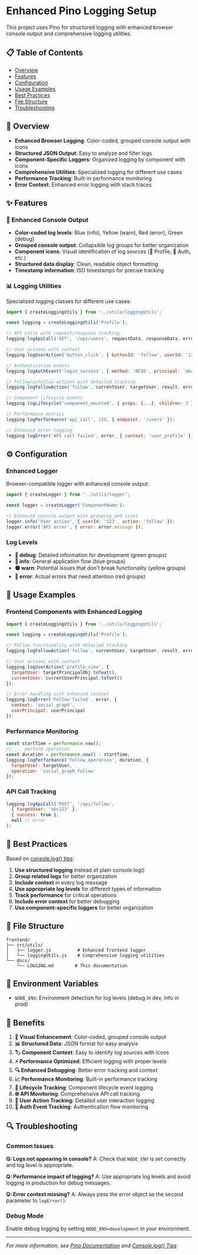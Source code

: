 # Enhanced Pino Logging Setup

This project uses Pino for structured logging with enhanced browser console output and comprehensive logging utilities.

## 📋 Table of Contents

- [Overview](#overview)
- [Features](#features)
- [Configuration](#configuration)
- [Usage Examples](#usage-examples)
- [Best Practices](#best-practices)
- [File Structure](#file-structure)
- [Troubleshooting](#troubleshooting)

## 🎯 Overview

- **Enhanced Browser Logging**: Color-coded, grouped console output with icons
- **Structured JSON Output**: Easy to analyze and filter logs
- **Component-Specific Loggers**: Organized logging by component with icons
- **Comprehensive Utilities**: Specialized logging for different use cases
- **Performance Tracking**: Built-in performance monitoring
- **Error Context**: Enhanced error logging with stack traces

## ✨ Features

### 🎨 Enhanced Console Output
- **Color-coded log levels**: Blue (info), Yellow (warn), Red (error), Green (debug)
- **Grouped console output**: Collapsible log groups for better organization
- **Component icons**: Visual identification of log sources (👤 Profile, 🔐 Auth, etc.)
- **Structured data display**: Clean, readable object formatting
- **Timestamp information**: ISO timestamps for precise tracking

### 📊 Logging Utilities

Specialized logging classes for different use cases:

```javascript
import { createLoggingUtils } from '../utils/loggingUtils';

const logging = createLoggingUtils('Profile');

// API calls with request/response tracking
logging.logApiCall('GET', '/api/users', requestData, responseData, error);

// User actions with context
logging.logUserAction('button_click', { buttonId: 'follow', userId: '123' });

// Authentication events
logging.logAuthEvent('login_success', { method: 'NFID', principal: 'abc123' });

// Follow/unfollow actions with detailed tracking
logging.logFollowAction('follow', currentUser, targetUser, result, error);

// Component lifecycle events
logging.logLifecycle('component_mounted', { props: {...}, children: 3 });

// Performance metrics
logging.logPerformance('api_call', 150, { endpoint: '/users' });

// Enhanced error logging
logging.logError('API call failed', error, { context: 'user_profile' });
```

## ⚙️ Configuration

### Enhanced Logger

Browser-compatible logger with enhanced console output:

```javascript
import { createLogger } from '../utils/logger';

const logger = createLogger('ComponentName');

// Enhanced console output with grouping and icons
logger.info('User action', { userId: '123', action: 'follow' });
logger.error('API error', { error: error.message });
```

### Log Levels

- **🔵 debug**: Detailed information for development (green groups)
- **🔵 info**: General application flow (blue groups)
- **🟡 warn**: Potential issues that don't break functionality (yellow groups)
- **🔴 error**: Actual errors that need attention (red groups)

## 📝 Usage Examples

### Frontend Components with Enhanced Logging

```javascript
import { createLoggingUtils } from '../utils/loggingUtils';

const logging = createLoggingUtils('Profile');

// Follow functionality with detailed tracking
logging.logFollowAction('follow', currentUser, targetUser, result, error);

// User actions with context
logging.logUserAction('profile_view', { 
  targetUser: targetPrincipalObj.toText(),
  currentUser: currentUserPrincipal.toText() 
});

// Error handling with enhanced context
logging.logError('Follow failed', error, { 
  context: 'social_graph',
  userPrincipal: userPrincipal 
});
```

### Performance Monitoring

```javascript
const startTime = performance.now();
// ... perform operation
const duration = performance.now() - startTime;
logging.logPerformance('follow_operation', duration, {
  targetUser: targetUser,
  operation: 'social_graph_follow'
});
```

### API Call Tracking

```javascript
logging.logApiCall('POST', '/api/follow', 
  { targetUser: 'abc123' }, 
  { success: true }, 
  null // error
);
```

## 🎯 Best Practices

Based on [console.log() tips](https://dev.to/ackshaey/level-up-your-javascript-browser-logs-with-these-console-log-tips-55o2):

1. **Use structured logging** instead of plain console.log()
2. **Group related logs** for better organization
3. **Include context** in every log message
4. **Use appropriate log levels** for different types of information
5. **Track performance** for critical operations
6. **Include error context** for better debugging
7. **Use component-specific loggers** for better organization

## 📁 File Structure

```
frontend/
├── src/utils/
│   ├── logger.js          # Enhanced frontend logger
│   └── loggingUtils.js    # Comprehensive logging utilities
└── docs/
    └── LOGGING.md        # This documentation
```

## 🔧 Environment Variables

- `NODE_ENV`: Environment detection for log levels (debug in dev, info in prod)

## 🚀 Benefits

1. **🎨 Visual Enhancement**: Color-coded, grouped console output
2. **📊 Structured Data**: JSON format for easy analysis
3. **🏷️ Component Context**: Easy to identify log sources with icons
4. **⚡ Performance Optimized**: Efficient logging with proper levels
5. **🔍 Enhanced Debugging**: Better error tracking and context
6. **📈 Performance Monitoring**: Built-in performance tracking
7. **🔄 Lifecycle Tracking**: Component lifecycle event logging
8. **🌐 API Monitoring**: Comprehensive API call tracking
9. **👤 User Action Tracking**: Detailed user interaction logging
10. **🔐 Auth Event Tracking**: Authentication flow monitoring

## 🔍 Troubleshooting

### Common Issues

**Q: Logs not appearing in console?**
A: Check that `NODE_ENV` is set correctly and log level is appropriate.

**Q: Performance impact of logging?**
A: Use appropriate log levels and avoid logging in production for debug messages.

**Q: Error context missing?**
A: Always pass the error object as the second parameter to `logError()`.

### Debug Mode

Enable debug logging by setting `NODE_ENV=development` in your environment.

---

*For more information, see [Pino Documentation](https://getpino.io/) and [Console.log() Tips](https://dev.to/ackshaey/level-up-your-javascript-browser-logs-with-these-console-log-tips-55o2)* 